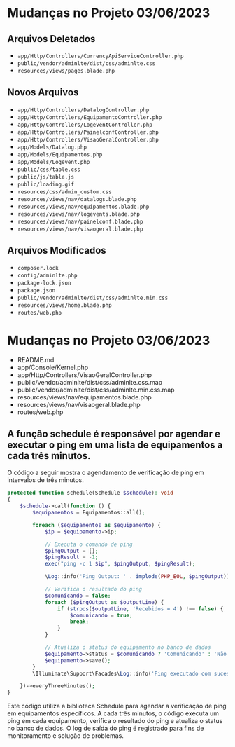 # Mudanças no Projeto 03/06/2023

## Arquivos Deletados
- `app/Http/Controllers/CurrencyApiServiceController.php`
- `public/vendor/adminlte/dist/css/adminlte.css`
- `resources/views/pages.blade.php`

## Novos Arquivos
- `app/Http/Controllers/DatalogController.php`
- `app/Http/Controllers/EquipamentoController.php`
- `app/Http/Controllers/LogeventController.php`
- `app/Http/Controllers/PainelconfController.php`
- `app/Http/Controllers/VisaoGeralController.php`
- `app/Models/Datalog.php`
- `app/Models/Equipamentos.php`
- `app/Models/Logevent.php`
- `public/css/table.css`
- `public/js/table.js`
- `public/loading.gif`
- `resources/css/admin_custom.css`
- `resources/views/nav/datalogs.blade.php`
- `resources/views/nav/equipamentos.blade.php`
- `resources/views/nav/logevents.blade.php`
- `resources/views/nav/painelconf.blade.php`
- `resources/views/nav/visaogeral.blade.php`

## Arquivos Modificados
- `composer.lock`
- `config/adminlte.php`
- `package-lock.json`
- `package.json`
- `public/vendor/adminlte/dist/css/adminlte.min.css`
- `resources/views/home.blade.php`
- `routes/web.php`

# Mudanças no Projeto 03/06/2023

- README.md
- app/Console/Kernel.php
- app/Http/Controllers/VisaoGeralController.php
- public/vendor/adminlte/dist/css/adminlte.css.map
- public/vendor/adminlte/dist/css/adminlte.min.css.map
- resources/views/nav/equipamentos.blade.php
- resources/views/nav/visaogeral.blade.php
- routes/web.php    

## A função schedule é responsável por agendar e executar o ping em uma lista de equipamentos a cada três minutos. 

O código a seguir mostra o agendamento de verificação de ping em intervalos de três minutos.
```php 
protected function schedule(Schedule $schedule): void
{
    $schedule->call(function () {
        $equipamentos = Equipamentos::all();

        foreach ($equipamentos as $equipamento) {
            $ip = $equipamento->ip;

            // Executa o comando de ping
            $pingOutput = [];
            $pingResult = -1;
            exec("ping -c 1 $ip", $pingOutput, $pingResult);

            \Log::info('Ping Output: ' . implode(PHP_EOL, $pingOutput));

            // Verifica o resultado do ping
            $comunicando = false;
            foreach ($pingOutput as $outputLine) {
                if (strpos($outputLine, 'Recebidos = 4') !== false) {
                    $comunicando = true;
                    break;
                }
            }

            // Atualiza o status do equipamento no banco de dados
            $equipamento->status = $comunicando ? 'Comunicando' : 'Não comunicando';
            $equipamento->save();
        }
        \Illuminate\Support\Facades\Log::info('Ping executado com sucesso.');

    })->everyThreeMinutes();
}
``` 
Este código utiliza a biblioteca Schedule para agendar a verificação de ping em equipamentos específicos. A cada três minutos, o código executa um ping em cada equipamento, verifica o resultado do ping e atualiza o status no banco de dados. O log de saída do ping é registrado para fins de monitoramento e solução de problemas.